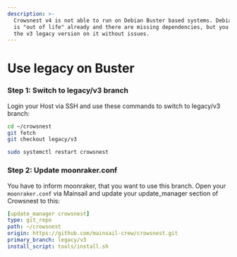 ```yaml
---
description: >-
  Crowsnest v4 is not able to run on Debian Buster based systems. Debian Buster
  is "out of life" already and there are missing dependencies, but you can run
  the v3 legacy version on it without issues.
---
```


# Use legacy on Buster

### Step 1: Switch to legacy/v3 branch

Login your Host via SSH and use these commands to switch to legacy/v3 branch:

```bash
cd ~/crowsnest
git fetch
git checkout legacy/v3

sudo systemctl restart crowsnest
```

### Step 2: Update moonraker.conf

You have to inform moonraker, that you want to use this branch. Open your `moonraker.conf` via Mainsail and update your update\_manager section of Crowsnest to this:

```yaml
[update_manager crowsnest]
type: git_repo
path: ~/crowsnest
origin: https://github.com/mainsail-crew/crowsnest.git
primary_branch: legacy/v3
install_script: tools/install.sh
```
